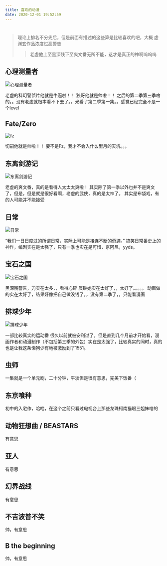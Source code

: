```yaml
---
title: 喜欢的动漫
date: 2020-12-01 19:52:59
---
```


# 

> 理论上排名不分先后，但是前面有描述的这些算是比较喜欢的吧，大概
> 虚渊玄作品浓度过高警告
>> 老虚他上至黑深残下至爽文番无所不能，这才是真正的神啊呜呜呜

## 心理测量者

![心理测量者](https://cdn.jsdelivr.net/gh/flyleeee/flyleeee.github.io/images/timg.jpg)

老虚的科幻警侦片他就是牛逼啦！！
狡哥他就是帅啦！！
之后的第二季第三季啥的。。没有老虚就根本看不下去了。。光看了第二季第一集。。感觉已经完全不是一个level

## Fate/Zero

![fz](https://cdn.jsdelivr.net/gh/flyleeee/flyleeee.github.io/images/fz.jpg)

切嗣他就是帅啦！！
要不是Fz，我才不会入什么型月的天坑。。。

## 东离剑游记

![东离剑游记](https://cdn.jsdelivr.net/gh/flyleeee/flyleeee.github.io/images/dljyj.jpg)

老虚的爽文番，真的是看得人太太太爽啦！
其实除了第一季以外也并不是爽文了，但是，但是就是很好看啊，老虚的武侠，真的是太神了。
其实是布袋戏，有的人可能并不能接受

## 日常

![日常](https://cdn.jsdelivr.net/gh/flyleeee/flyleeee.github.io/images/db92d4a50936147f0d3c235b9af880e6dc3f5bad.png)

“我们一日日度过的所谓日常，实际上可能是接连不断的奇迹。”
搞笑日常番史上的神作，编剧实在是太强了，只有一季也实在是可惜，京阿尼，yyds。

## 宝石之国

![宝石之国](https://cdn.jsdelivr.net/gh/flyleeee/flyleeee.github.io/images/146b2d991c87c333553d2b7b6e15f009f9359517.jpg)

黑深残警告，刀实在太多，，看得心碎
辰砂她实在太好了，，太好了。。。。。
动画做的实在太好了，结果好像把自己做没钱了，，没有第二季了，，只能看漫画

## 排球少年

![排球少年](https://cdn.jsdelivr.net/gh/flyleeee/flyleeee.github.io/images/92d815e4dce3818bb96d8c41ac02dea3da528d04.jpg)

一部比较真实的运动番
很久以前就被安利过了，但是直到几个月前才开始看，漫画作者和动漫制作（不包括第三季的外包）实在是太强了，比较真实的同时，真的也是让我这条懒狗少有地被激励到了1551。

## 虫师

一集就是一个单元剧，二十分钟，平淡但是很有意思，完美下饭番（

## 东京喰种

初中的入宅作，哈哈，在这个之前只看过电视台上那些龙珠柯南猫眼三姐妹啥的

## 动物狂想曲 / BEASTARS

有意思

## 亚人

有意思

## 幻界战线

有意思

## 不吉波普不笑

帅，有意思

## B the beginning

帅，有意思

